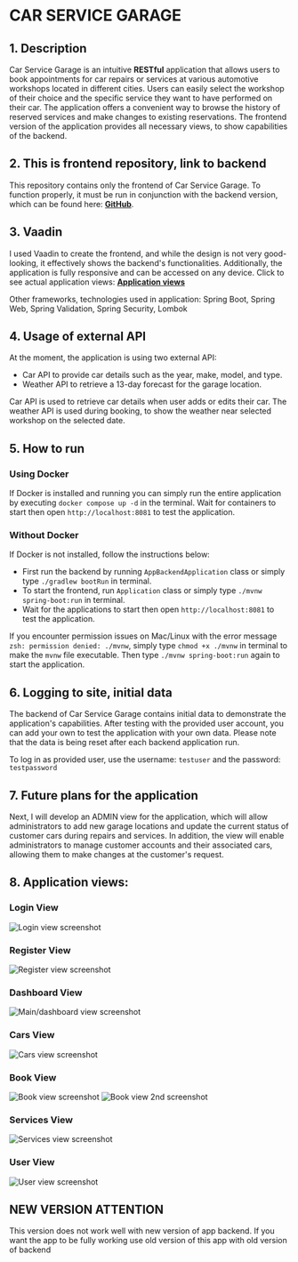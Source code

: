 # CAR SERVICE GARAGE

## 1. Description

Car Service Garage is an intuitive **RESTful** application that allows users to book appointments for car repairs or services at various automotive workshops located in different cities. Users can easily select the workshop of their choice and the specific service they want to have performed on their car. The application offers a convenient way to browse the history of reserved services and make changes to existing reservations. The frontend version of the application provides all necessary views, to show capabilities of the backend.

## 2. This is frontend repository, link to backend

This repository contains only the frontend of Car Service Garage. To function properly, it must be run in conjunction with the backend version, which can be found here: [**GitHub**](https://github.com/viepovsky/Car-Service-Garage-Backend).

## 3. Vaadin

I used Vaadin to create the frontend, and while the design is not very good-looking, it effectively shows the backend's functionalities. Additionally, the application is fully responsive and can be accessed on any device. Click to see actual application views: [**Application views**](https://github.com/viepovsky/Car-Service-Garage-Frontend#8-application-views)

Other frameworks, technologies used in application: Spring Boot, Spring Web, Spring Validation, Spring Security, Lombok

## 4. Usage of external API

At the moment, the application is using two external API: 

- Car API to provide car details such as the year, make, model, and type.
- Weather API to retrieve a 13-day forecast for the garage location.

Car API is used to retrieve car details when user adds or edits their car. The weather API is used during booking, to show the weather near selected workshop on the selected date. 

## 5. How to run
### Using Docker
If Docker is installed and running you can simply run the entire application by executing `docker compose up -d` in the terminal.
Wait for containers to start then open `http://localhost:8081` to test the application.

### Without Docker
If Docker is not installed, follow the instructions below:

- First run the backend by running `AppBackendApplication` class or simply type `./gradlew bootRun` in terminal. 
- To start the frontend, run `Application` class or simply type `./mvnw spring-boot:run` in terminal.
- Wait for the applications to start then open `http://localhost:8081` to test the application.

If you encounter permission issues on Mac/Linux with the error message `zsh: permission denied: ./mvnw`, simply type `chmod +x ./mvnw` in terminal to make the `mvnw` file executable. Then type `./mvnw spring-boot:run` again to start the application.

## 6. Logging to site, initial data

The backend of Car Service Garage contains initial data to demonstrate the application's capabilities. After testing with the provided user account, you can add your own to test the application with your own data. Please note that the data is being reset after each backend application run.

To log in as provided user, use the username: `testuser` and the password: `testpassword`

## 7. Future plans for the application

Next, I will develop an ADMIN view for the application, which will allow administrators to add new garage locations and update the current status of customer cars during repairs and services.
In addition, the view will enable administrators to manage customer accounts and their associated cars, allowing them to make changes at the customer's request.

## 8. Application views:

### Login View
![Login view screenshot](src/main/resources/screenshots/Login_View.png)

### Register View
![Register view screenshot](src/main/resources/screenshots/Register_View.png)

### Dashboard View
![Main/dashboard view screenshot](src/main/resources/screenshots/Main_View.png)

### Cars View
![Cars view screenshot](src/main/resources/screenshots/Cars_View.png)

### Book View
![Book view screenshot](src/main/resources/screenshots/Book_View.png)
![Book view 2nd screenshot](src/main/resources/screenshots/Book_View2.png)

### Services View
![Services view screenshot](src/main/resources/screenshots/Services_View.png)

### User View
![User view screenshot](src/main/resources/screenshots/User_View.png)

## NEW VERSION ATTENTION

This version does not work well with new version of app backend. 
If you want the app to be fully working use old version of this app with old version of backend
